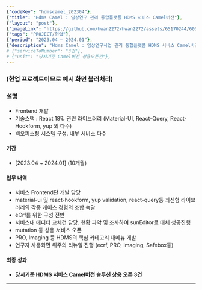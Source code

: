 ```yaml
---
{"codeKey": "hdmscamel_202304"},
{"title": "Hdms Camel : 임상연구 관리 통합플랫폼 HDMS 서비스 Camel버전"},
{"layout": "post"},
{"imageLink": "https://github.com/hwan2272/hwan2272/assets/65170244/605cc251-5362-403c-a5a1-e918c41ea5ad"},
{"tags": "PROJECT/현업"},
{"period": "2023.04 ~ 2024.01"},
{"description": "Hdms Camel : 임상연구사업 관리 통합플랫폼 HDMS 서비스 Camel버전"},
# {"serviceToNumber": "3건"},
# {"unit": "당시기준 Camel버전 상용오픈건"},
---
```


### (현업 프로젝트이므로 예시 화면 블러처리)

### 설명

- Frontend 개발
- 기술스택 : React 18및 관련 라이브러리 (Material-UI, React-Query, React-Hookform, yup 외 다수)
- 백오피스형 시스템 구성. 내부 서비스 다수

#### 기간

- [2023.04 ~ 2024.01] (10개월)

#### 업무 내역

- 서비스 Frontend단 개발 담당
- material-ui 및 react-hookform, yup validation, react-query등 최신형 라이브러리의 각종 케이스 경험의 조합 숙달
- eCrf를 위한 구성 전반
- 서비스내 에디터 교체건 담당. 현황 파악 및 조사하여 sunEditor로 대체 성공진행
- mutation 등 상용 서비스 오픈
- PRO, Imaging 등 HDMS의 핵심 카테고리 대메뉴 개발
- 연구자 사용화면 위주의 리뉴얼 진행 (ecrf, PRO, Imaging, Safebox등)

#### 최종 성과

- **당시기준 HDMS 서비스 Camel버전 솔루션 상용 오픈 3건**

---
